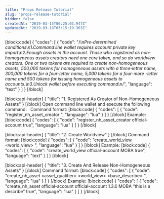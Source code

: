 ```yaml
---
title: "Props Release Tutorial"
slug: "props-release-tutorial"
hidden: false
createdAt: "2019-03-15T06:25:03.947Z"
updatedAt: "2019-03-18T03:15:19.363Z"
---
```

[block:code]
{
  "codes": [
    {
      "code": "/*\nPre-determined conditions\n1.Command line wallet requires account private key import\n2.Enough assets in the account. Those who registered as non-homogeneous assets creators need one core token, and so do worldview creators. One or two tokens are required to create non-homogeneous assets, 500,000 tokens for homogeneous assets with a three-letter name, 300,000 tokens for a four-letter name, 5,000 tokens for a four-more -letter name and 500 tokens for issuing homogeneous assets to accounts.\n3.Unlock wallet before executing command\n*/",
      "language": "text"
    }
  ]
}
[/block]

[block:api-header]
{
  "title": "1. Registered As Creator of Non-Homogeneous Assets"
}
[/block]
Open command line wallet and execute the following command:  
Command format: 
[block:code]
{
  "codes": [
    {
      "code": "register_nh_asset_creator <creator> <broadcast>",
      "language": "lua"
    }
  ]
}
[/block]
Example: 
[block:code]
{
  "codes": [
    {
      "code": "register_nh_asset_creator official-account true",
      "language": "lua"
    }
  ]
}
[/block]

[block:api-header]
{
  "title": "2. Create Worldview"
}
[/block]
Command format: 
[block:code]
{
  "codes": [
    {
      "code": "create_world_view <creator> <world_view> <broadcast>",
      "language": "lua"
    }
  ]
}
[/block]
Example:
[block:code]
{
  "codes": [
    {
      "code": "create_world_view official-account MOBA true",
      "language": "text"
    }
  ]
}
[/block]

[block:api-header]
{
  "title": "3. Create And Release Non-Homogeneous Assets"
}
[/block]
Command format: 
[block:code]
{
  "codes": [
    {
      "code": "create_nh_asset <ceator> <owner> <asset_qualifier> <world_view> <base_describe> <broadcast>",
      "language": "lua"
    }
  ]
}
[/block]
Example: 
[block:code]
{
  "codes": [
    {
      "code": "create_nh_asset official-account official-account 1.3.0 MOBA “this is a describe” true",
      "language": "lua"
    }
  ]
}
[/block]